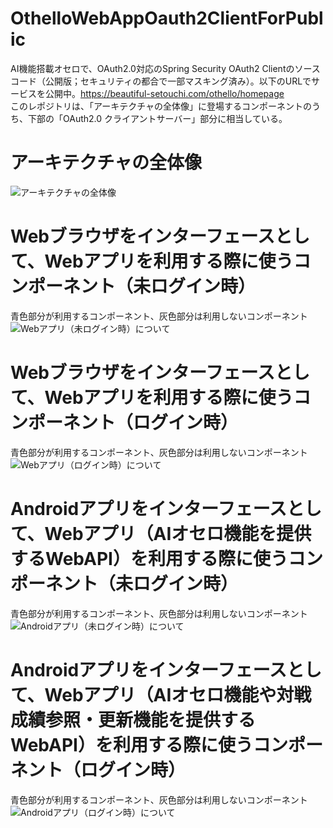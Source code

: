 # OthelloWebAppOauth2ClientForPublic
AI機能搭載オセロで、OAuth2.0対応のSpring Security OAuth2 Clientのソースコード（公開版；セキュリティの都合で一部マスキング済み）。以下のURLでサービスを公開中。https://beautiful-setouchi.com/othello/homepage
<br>
このレポジトリは、「アーキテクチャの全体像」に登場するコンポーネントのうち、下部の「OAuth2.0 クライアントサーバー」部分に相当している。
# アーキテクチャの全体像
![アーキテクチャの全体像](https://user-images.githubusercontent.com/12855414/153749347-626c81d0-3be3-4f43-9b8e-d539000454cc.JPG)
# Webブラウザをインターフェースとして、Webアプリを利用する際に使うコンポーネント（未ログイン時）
青色部分が利用するコンポーネント、灰色部分は利用しないコンポーネント
![Webアプリ（未ログイン時）について](https://user-images.githubusercontent.com/12855414/153749386-b0675d42-5658-4fa0-8dc3-8986801f9c6d.JPG)
# Webブラウザをインターフェースとして、Webアプリを利用する際に使うコンポーネント（ログイン時）
青色部分が利用するコンポーネント、灰色部分は利用しないコンポーネント
![Webアプリ（ログイン時）について](https://user-images.githubusercontent.com/12855414/153749417-ba2571d2-e8d7-44d3-9bd3-e652d5c2e661.JPG)
# Androidアプリをインターフェースとして、Webアプリ（AIオセロ機能を提供するWebAPI）を利用する際に使うコンポーネント（未ログイン時）
青色部分が利用するコンポーネント、灰色部分は利用しないコンポーネント
![Androidアプリ（未ログイン時）について](https://user-images.githubusercontent.com/12855414/153749458-5e01b41c-d1ce-42b5-9fc8-ee9e6f19bea1.JPG)
# Androidアプリをインターフェースとして、Webアプリ（AIオセロ機能や対戦成績参照・更新機能を提供するWebAPI）を利用する際に使うコンポーネント（ログイン時）
青色部分が利用するコンポーネント、灰色部分は利用しないコンポーネント
![Androidアプリ（ログイン時）について](https://user-images.githubusercontent.com/12855414/153749475-3b29666b-c2f4-4819-b815-d5810a3ffdfb.JPG)
